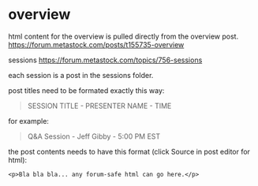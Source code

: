 # overview

html content for the overview is pulled directly from the overview post.
https://forum.metastock.com/posts/t155735-overview

sessions
https://forum.metastock.com/topics/756-sessions

each session is a post in the sessions folder.

post titles need to be formated exactly this way:

> SESSION TITLE - PRESENTER NAME - TIME

for example:

> Q&A Session - Jeff Gibby - 5:00 PM EST

the post contents needs to have this format (click Source in post editor for html):

<div rel="presenter-200px.jpg">

    <p>Bla bla bla... any forum-safe html can go here.</p>

</div>
